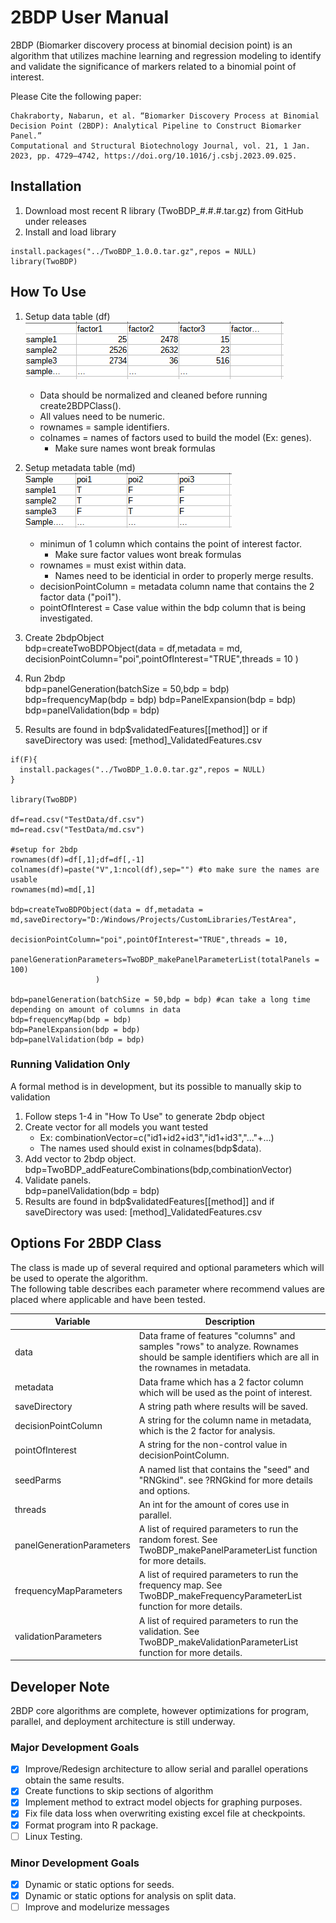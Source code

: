 # 2BDP User Manual

2BDP (Biomarker discovery process at binomial decision point) is an algorithm that utilizes machine learning 
and regression modeling to identify and validate the significance of markers related to a binomial point of interest.

Please Cite the following paper:
```
Chakraborty, Nabarun, et al. “Biomarker Discovery Process at Binomial Decision Point (2BDP): Analytical Pipeline to Construct Biomarker Panel.”
Computational and Structural Biotechnology Journal, vol. 21, 1 Jan. 2023, pp. 4729–4742, https://doi.org/10.1016/j.csbj.2023.09.025.
```

## Installation
1. Download most recent R library (TwoBDP_#.#.#.tar.gz) from GitHub under releases
2. Install and load library
```
install.packages("../TwoBDP_1.0.0.tar.gz",repos = NULL)
library(TwoBDP)
```

## How To Use

1. Setup data table (df) <br />
![picture alt](https://github.com/AlexLaw978/2BDP/blob/main/images/data.png)
	- Data should be normalized and cleaned before running create2BDPClass(). 
	- All values need to be numeric.
 	- rownames = sample identifiers.
  	- colnames = names of factors used to build the model (Ex: genes).
   		- Make sure names wont break formulas
2. Setup metadata table (md) <br />
![picture alt](https://github.com/AlexLaw978/2BDP/blob/main/images/metadata.png)
	- minimun of 1 column which contains the point of interest factor.
 		- Make sure factor values wont break formulas
 	- rownames = must exist within data.
  		- Names need to be identicial in order to properly merge results.
	- decisionPointColumn = metadata column name that contains the 2 factor data ("poi1").
 	- pointOfInterest = Case value within the bdp column that is being investigated. 
4. Create 2bdpObject<br />
bdp=createTwoBDPObject(data = df,metadata = md,
                   decisionPointColumn="poi",pointOfInterest="TRUE",threads = 10
                   )
5. Run 2bdp<br />
bdp=panelGeneration(batchSize = 50,bdp = bdp)
bdp=frequencyMap(bdp = bdp)
bdp=PanelExpansion(bdp = bdp)
bdp=panelValidation(bdp = bdp)

7. Results are found in bdp$validatedFeatures[[method]] or if saveDirectory was used: [method]_ValidatedFeatures.csv

```
if(F){
  install.packages("../TwoBDP_1.0.0.tar.gz",repos = NULL)
}

library(TwoBDP)

df=read.csv("TestData/df.csv")
md=read.csv("TestData/md.csv")

#setup for 2bdp
rownames(df)=df[,1];df=df[,-1]
colnames(df)=paste("V",1:ncol(df),sep="") #to make sure the names are usable
rownames(md)=md[,1]

bdp=createTwoBDPObject(data = df,metadata = md,saveDirectory="D:/Windows/Projects/CustomLibraries/TestArea",
                   decisionPointColumn="poi",pointOfInterest="TRUE",threads = 10,
                   panelGenerationParameters=TwoBDP_makePanelParameterList(totalPanels = 100)
                   )

bdp=panelGeneration(batchSize = 50,bdp = bdp) #can take a long time depending on amount of columns in data
bdp=frequencyMap(bdp = bdp)
bdp=PanelExpansion(bdp = bdp)
bdp=panelValidation(bdp = bdp)
```

### Running Validation Only
A formal method is in development, but its possible to manually skip to validation

1. Follow steps 1-4 in "How To Use" to generate 2bdp object
2. Create vector for all models you want tested
	- Ex: combinationVector=c("id1+id2+id3","id1+id3","..."+...)
 	- The names used should exist in colnames(bdp$data).
3. Add vector to 2bdp object.<br />
bdp=TwoBDP_addFeatureCombinations(bdp,combinationVector)
4. Validate panels.<br />
bdp=panelValidation(bdp = bdp)
5. Results are found in bdp$validatedFeatures[[method]] and if saveDirectory was used: [method]_ValidatedFeatures.csv

## Options For 2BDP Class
The class is made up of several required and optional parameters which will be used to operate the algorithm.<br />
The following table describes each parameter where recommend values are placed where applicable and have been tested.

Variable | Description
------------- | -------------
data | Data frame of features "columns" and samples "rows" to analyze. Rownames should be sample identifiers which are all in the rownames in metadata.
metadata | Data frame which has a 2 factor column which will be used as the point of interest.
saveDirectory | A string path where results will be saved.
decisionPointColumn | A string for the column name in metadata, which is the 2 factor for analysis.
pointOfInterest | A string for the non-control value in decisionPointColumn.
seedParms | A named list that contains the "seed" and "RNGkind". see ?RNGkind for more details and options.
threads | An int for the amount of cores use in parallel.
panelGenerationParameters | A list of required parameters to run the random forest. See TwoBDP_makePanelParameterList function for more details.
frequencyMapParameters | A list of required parameters to run the frequency map. See TwoBDP_makeFrequencyParameterList function for more details.
validationParameters | A list of required parameters to run the validation. See TwoBDP_makeValidationParameterList function for more details.


## Developer Note
2BDP core algorithms are complete, however optimizations for program, parallel, and deployment architecture is still underway.
### Major Development Goals
- [X] Improve/Redesign architecture to allow serial and parallel operations obtain the same results.
- [X] Create functions to skip sections of algorithm
- [X] Implement method to extract model objects for graphing purposes.
- [X] Fix file data loss when overwriting existing excel file at checkpoints.
- [X] Format program into R package.
- [ ] Linux Testing.

### Minor Development Goals
- [X] Dynamic or static options for seeds.
- [X] Dynamic or static options for analysis on split data.
- [ ] Improve and modelurize messages
